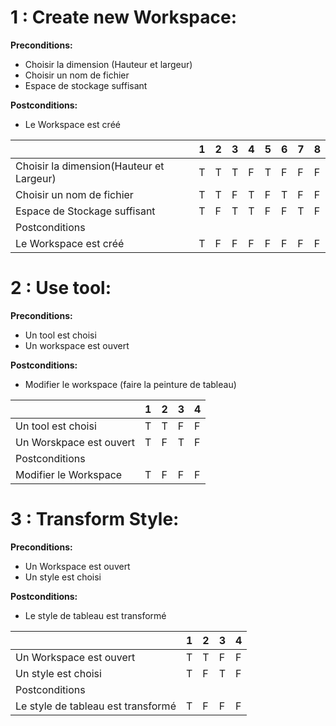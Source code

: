 # 1 : Create new Workspace:

**Preconditions:**

- Choisir la dimension (Hauteur et largeur)
- Choisir un nom de fichier
- Espace de stockage suffisant

**Postconditions:**

- Le Workspace est créé

|                                          | 1   | 2   | 3   | 4   | 5   | 6   | 7   | 8   |
| ---------------------------------------- | --- | --- | --- | --- | --- | --- | --- | --- |
| Choisir la dimension(Hauteur et Largeur) | T   | T   | T   | F   | T   | F   | F   | F   |
| Choisir un nom de fichier                | T   | T   | F   | T   | F   | T   | F   | F   |
| Espace de Stockage suffisant             | T   | F   | T   | T   | F   | F   | T   | F   |
| Postconditions                           |     |     |     |     |     |     |     |     |
| Le Workspace est créé                    | T   | F   | F   | F   | F   | F   | F   | F   |

# 2 : Use tool:

**Preconditions:**

- Un tool est choisi
- Un workspace est ouvert

**Postconditions:**

- Modifier le workspace (faire la peinture de tableau)

|                         | 1   | 2   | 3   | 4   |
| ----------------------- | --- | --- | --- | --- |
| Un tool est choisi      | T   | T   | F   | F   |
| Un Worskpace est ouvert | T   | F   | T   | F   |
| Postconditions          |     |     |     |     |
| Modifier le Workspace   | T   | F   | F   | F   |

# 3 : Transform Style:

**Preconditions:**

- Un Workspace est ouvert
- Un style est choisi

**Postconditions:**

- Le style de tableau est transformé

|                                    | 1   | 2   | 3   | 4   |
| ---------------------------------- | --- | --- | --- | --- |
| Un Workspace est ouvert            | T   | T   | F   | F   |
| Un style est choisi                | T   | F   | T   | F   |
| Postconditions                     |     |     |     |     |
| Le style de tableau est transformé | T   | F   | F   | F   |
